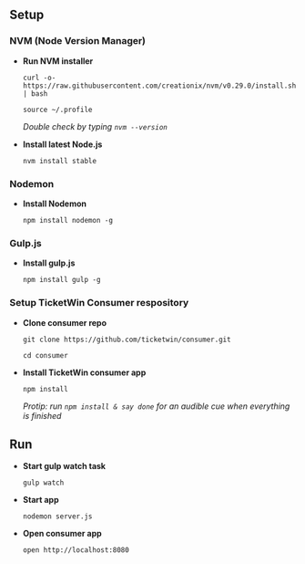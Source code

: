 ## Setup

### NVM (Node Version Manager)

* **Run NVM installer**

    `curl -o- https://raw.githubusercontent.com/creationix/nvm/v0.29.0/install.sh | bash`

    `source ~/.profile`

    _Double check by typing `nvm --version`_

* **Install latest Node.js**

    `nvm install stable`

### Nodemon

* **Install Nodemon**

    `npm install nodemon -g`

### Gulp.js

* **Install gulp.js**

    `npm install gulp -g`

### Setup TicketWin Consumer respository

* **Clone consumer repo**

    `git clone https://github.com/ticketwin/consumer.git`

    `cd consumer`


* **Install TicketWin consumer app**

    `npm install`

    _Protip: run `npm install & say done` for an audible cue when everything is finished_

## Run

* **Start gulp watch task**

    `gulp watch`

* **Start app**

    `nodemon server.js`

* **Open consumer app**

    `open http://localhost:8080`
